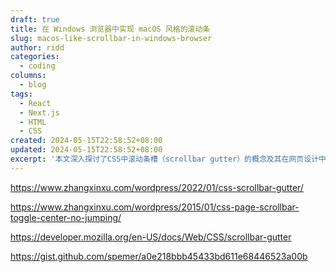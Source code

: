 ```yaml
---
draft: true
title: 在 Windows 浏览器中实现 macOS 风格的滚动条
slug: macos-like-scrollbar-in-windows-browser
author: ridd
categories:
  - coding
columns:
  - blog
tags:
  - React
  - Next.js
  - HTML
  - CSS
created: 2024-05-15T22:58:52+08:00
updated: 2024-05-15T22:58:52+08:00
excerpt: '本文深入探讨了CSS中滚动条槽（scrollbar gutter）的概念及其在网页设计中的应用。滚动条槽是指浏览器窗口中滚动条占据的空间，它对于确保页面内容在滚动条出现或消失时保持稳定布局至关重要。文章首先介绍了如何使用CSS属性`scrollbar-gutter`来预留滚动条空间，从而避免内容跳动，提升用户体验。接着，文章通过实例展示了如何利用这一属性在不同浏览器中实现页面滚动条的自适应布局，确保页面在各种设备和浏览器环境下都能保持一致的视觉效果。此外，文章还提供了来自Mozilla开发者网络（MDN）和GitHub的资源链接，供读者进一步学习和探索CSS滚动条槽的高级用法和最佳实践。通过这些内容，读者可以更好地理解并掌握滚动条槽在现代网页设计中的重要性，以及如何有效地运用它来优化页面布局。'
---
```



https://www.zhangxinxu.com/wordpress/2022/01/css-scrollbar-gutter/

https://www.zhangxinxu.com/wordpress/2015/01/css-page-scrollbar-toggle-center-no-jumping/

https://developer.mozilla.org/en-US/docs/Web/CSS/scrollbar-gutter

https://gist.github.com/spemer/a0e218bbb45433bd611e68446523a00b
